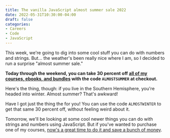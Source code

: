 ```yaml
---
title: The vanilla JavaScript almost summer sale 2022
date: 2022-05-31T10:30:00-04:00
draft: false
categories:
- Careers
- Code
- JavaScript
---
```


This week, we're going to dig into some cool stuff you can do with numbers and strings. But... the weather's been really nice where I am, so I decided to run a surprise "almost summer sale." 

**Today through the weekend, you can take 30 percent off [all of my courses, ebooks, and bundles](https://vanillajsguides.com) with the code `ALMOSTSUMMER` at checkout.**

Here's the thing, though: if you live in the Southern Hemisphere, you're headed into winter. Almost summer? That's awkward!

Have I got just the thing the for you! You can use the code `ALMOSTWINTER` to get that same 30 percent off, without feeling weird about it.

Tomorrow, we'll be looking at some cool newer things you can do with strings and numbers using JavaScript. But if you've wanted to purchase one of my courses, [now's a great time to do it and save a bunch of money](https://vanillajsguides.com).